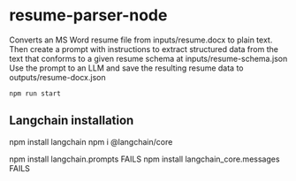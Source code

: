 # resume-parser-node

Converts an MS Word resume file from inputs/resume.docx
to plain text. Then create a prompt with instructions 
to extract structured data from the text that conforms
to a given resume schema at inputs/resume-schema.json
Use the prompt to an LLM and save the resulting 
resume data to outputs/resume-docx.json

```npm run start```

## Langchain installation
npm install langchain
npm i @langchain/core


npm install langchain.prompts FAILS
npm install langchain_core.messages FAILS
